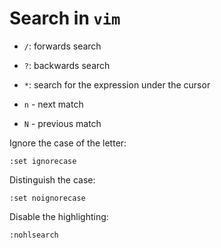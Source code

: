 #  Search in `vim`

- `/`: forwards search
- `?`: backwards search

- `*`: search for the expression under the cursor

- `n` - next match
- `N` - previous match 

Ignore the case of the letter:
~~~~
:set ignorecase
~~~~

Distinguish the case:
~~~~
:set noignorecase
~~~~

Disable the highlighting:
~~~~
:nohlsearch
~~~~
